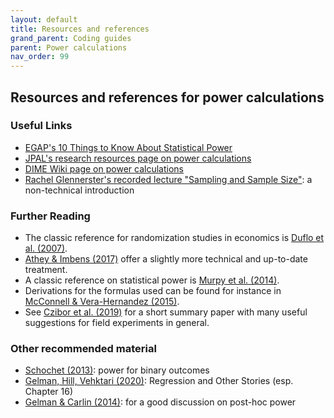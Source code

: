 ```yaml
---
layout: default
title: Resources and references
grand_parent: Coding guides
parent: Power calculations
nav_order: 99
---
```


## Resources and references for power calculations

### Useful Links

- [EGAP's 10 Things to Know About Statistical Power](https://egap.org/resource/10-things-to-know-about-statistical-power/)
- [JPAL's research resources page on power calculations](https://www.povertyactionlab.org/resource/power-calculations)
- [DIME Wiki page on power calculations](https://dimewiki.worldbank.org/Power_Calculations)
- [Rachel Glennerster's recorded lecture "Sampling and Sample Size"](https://www.youtube.com/watch?v=aNbabnONlY4): a non-technical introduction

### Further Reading

- The classic reference for randomization studies in economics is [Duflo et al. (2007)](#DufloGlennersterKremer2007).
- [Athey & Imbens (2017)](#AtheyImbens2017) offer a slightly more technical and up-to-date treatment.
- A classic reference on statistical power is [Murpy et al. (2014)](#MurphyMyorsWolach2014).
- Derivations for the formulas used can be found for instance in [McConnell & Vera-Hernandez (2015)](#McConnellVera-Hernandez2015).
- See [Czibor et al. (2019)](#CziborJimenez-GomezList2019) for a short summary paper with many useful suggestions for field experiments in general.

### Other recommended material

- [Schochet (2013)](#Schochet2013): power for binary outcomes
- [Gelman, Hill, Vehktari (2020)](#GelmanHillVehtari2020): Regression and Other Stories (esp. Chapter 16)
- [Gelman & Carlin (2014)](#GelmanCarlin2014): for a good discussion on post-hoc power
